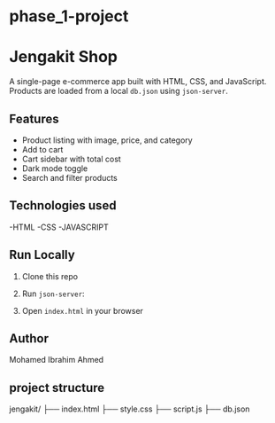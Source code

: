 # phase_1-project
# Jengakit Shop

A single-page e-commerce app built with HTML, CSS, and JavaScript.  
Products are loaded from a local `db.json` using `json-server`.  

## Features

- Product listing with image, price, and category
- Add to cart
- Cart sidebar with total cost
- Dark mode toggle
- Search and filter products
## Technologies used
-HTML
-CSS
-JAVASCRIPT


## Run Locally

1. Clone this repo
2. Run `json-server`:

3. Open `index.html` in your browser

## Author

Mohamed Ibrahim Ahmed

## project structure
jengakit/
├── index.html
├── style.css
├── script.js
├── db.json